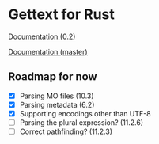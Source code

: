 # Gettext for Rust

[Documentation (0.2)](https://crates.fyi/crates/gettext/0.2.0/)

[Documentation (master)](https://justinas.github.io/gettext/gettext/)

## Roadmap for now
- [x] Parsing MO files (10.3)
- [x] Parsing metadata (6.2)
- [x] Supporting encodings other than UTF-8
- [ ] Parsing the plural expression? (11.2.6)
- [ ] Correct pathfinding? (11.2.3)
